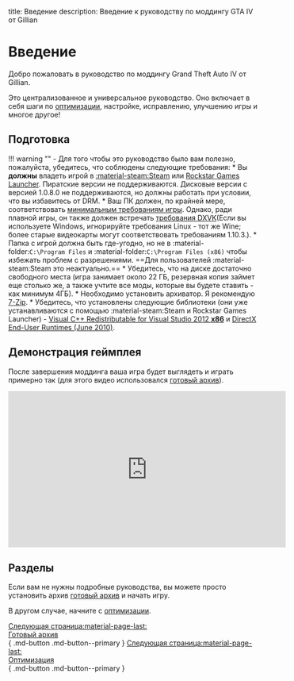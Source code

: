 title: Введение
description: Введение к руководству по моддингу GTA IV от Gillian

# Введение

Добро пожаловать в руководство по моддингу Grand Theft Auto IV от Gillian.

Это централизованное и универсальное руководство. Оно включает в себя шаги по [оптимизации](optimization.md), настройке, исправлению, улучшению игры и многое другое!

## Подготовка
!!! warning ""
    - Для того чтобы это руководство было вам полезно, пожалуйста, убедитесь, что соблюдены следующие требования:
        * Вы **должны** владеть игрой в [:material-steam:Steam](https://store.steampowered.com/app/12210/) или [Rockstar Games Launcher](https://store.rockstargames.com/game/buy-grand-theft-auto-iv). Пиратские версии не поддерживаются. Дисковые версии с версией 1.0.8.0 не поддерживаются, но должны работать при условии, что вы избавитесь от DRM.
        * Ваш ПК должен, по крайней мере, соответствовать [минимальным требованиям игры](https://www.pcgamingwiki.com/wiki/Grand_Theft_Auto_IV#System_requirements "Требования на PCGW - скопировано из Steam"). Однако, ради плавной игры, он также должен встречать [требования DXVK](https://github.com/doitsujin/dxvk/wiki/Driver-support "DXVK на GitHub Wiki")(Если вы используете Windows, игнорируйте требования Linux - тот же Wine; более старые видеокарты могут соответствовать требованиям 1.10.3.).
        * Папка с игрой должна быть где-угодно, но не в :material-folder:`C:\Program Files` и :material-folder:`C:\Program Files (x86)` чтобы избежать проблем с разрешениями. ==Для пользователей :material-steam:Steam это неактуально.==
        * Убедитесь, что на диске достаточно свободного места (игра занимает около 22 ГБ, резервная копия займет еще столько же, а также учтите все моды, которые вы будете ставить - как минимум 4ГБ).
        * Необходимо установить архиватор. Я рекомендую [7-Zip](https://www.7-zip.org/ "Официальный сайт 7-Zip").
        * Убедитесь, что установлены следующие библиотеки (они уже устанавливаются с помощью :material-steam:Steam и Rockstar Games Launcher) - [Visual C++ Redistributable for Visual Studio 2012 **x86**](https://www.microsoft.com/en-us/download/details.aspx?id=30679 "Официальные установщики от Microsoft") и [DirectX End-User Runtimes (June 2010)](https://www.microsoft.com/en-us/download/details.aspx?id=8109 "Официальные установщики от Microsoft").

## Демонстрация геймплея
После завершения моддинга ваша игра будет выглядеть и играть примерно так (для этого видео использовался [готовый архив](Drag-and-Drop-Archive.md)).
<iframe width="560" height="315" src="https://www.youtube.com/embed/q0AxxVjDCi8" title="YouTube video player" frameborder="0" allow="accelerometer; clipboard-write; encrypted-media; gyroscope; picture-in-picture; web-share" allowfullscreen></iframe>

## Разделы
Если вам не нужны подробные руководства, вы можете просто установить архив [готовый архив](drag-and-drop-archive.md) и начать игру.

В другом случае, начните с [оптимизации](optimization.md).

[Следующая страница:material-page-last:<br>Готовый архив</br>](drag-and-drop-archive.md){ .md-button .md-button--primary } [Следующая страница:material-page-last: <br>Оптимизация</br>](optimization.md){ .md-button .md-button--primary }